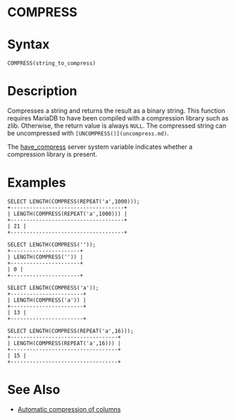# COMPRESS

#

# Syntax

```
COMPRESS(string_to_compress)
```

#

# Description

Compresses a string and returns the result as a binary string. This
function requires MariaDB to have been compiled with a compression
library such as zlib. Otherwise, the return value is always `NULL`. The
compressed string can be uncompressed with `[UNCOMPRESS()](uncompress.md)`.

The [have_compress](../../../../../../server-usage/replication-cluster-multi-master/optimization-and-tuning/system-variables/server-system-variables.md#have_compress) server system variable indicates whether a compression library is present.

#

# Examples

```
SELECT LENGTH(COMPRESS(REPEAT('a',1000)));
+------------------------------------+
| LENGTH(COMPRESS(REPEAT('a',1000))) |
+------------------------------------+
| 21 |
+------------------------------------+

SELECT LENGTH(COMPRESS(''));
+----------------------+
| LENGTH(COMPRESS('')) |
+----------------------+
| 0 |
+----------------------+

SELECT LENGTH(COMPRESS('a'));
+-----------------------+
| LENGTH(COMPRESS('a')) |
+-----------------------+
| 13 |
+-----------------------+

SELECT LENGTH(COMPRESS(REPEAT('a',16)));
+----------------------------------+
| LENGTH(COMPRESS(REPEAT('a',16))) |
+----------------------------------+
| 15 |
+----------------------------------+
```

#

# See Also

* [Automatic compression of columns](../../../../../../server-usage/replication-cluster-multi-master/optimization-and-tuning/optimization-and-tuning-compression/storage-engine-independent-column-compression.md)